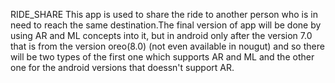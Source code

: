 RIDE_SHARE
	This app is used to share the ride to another person who is in need to reach the same destination.The final version of app will be done by using AR and ML concepts into it, but in android only after the version 7.0 that is from the version oreo(8.0) (not even available in nougut) and so there will be two types of the first one which supports AR and ML and the other one for the android versions that doessn't support AR.

